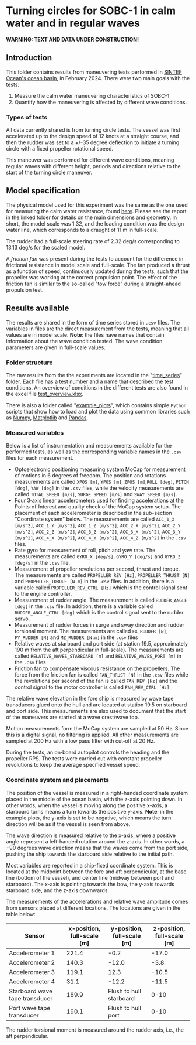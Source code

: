 # Turning circles for SOBC-1 in calm water and in regular waves

**WARNING: TEXT AND DATA UNDER CONSTRUCTION!**

## Introduction 
This folder contains results from maneuvering tests performed in [SINTEF Ocean's ocean basin](https://www.sintef.no/en/all-laboratories/ocean-laboratory/), in February 2024. There were two main goals with the tests:

1) Measure the calm water maneuvering characteristics of SOBC-1
2) Quantify how the maneuvering is affected by different wave conditions.

### Types of tests
All data currently shared is from turning circle tests. The vessel was first accelerated up to the design speed of 12 knots at a straight course, and then the rudder was set to a +/-35 degree deflection to initiate a turning circle with a fixed propeller rotational speed.

This maneuver was performed for different wave conditions, meaning regular waves with different height, periods and directions relative to the start of the turning circle maneuver. 

## Model specification
The physical model used for this experiment was the same as the one used for measuring the calm water resistance, found [here](./../2021%20-%20calm%20water%20resistance%20and%20populsion/). Please see the report in the linked folder for details on the main dimensions and geometry. In short, the model scale was 1:32, and the loading condition was the design water line, which corresponds to a draught of 11 m in full-scale. 

The rudder had a full‐scale steering rate of 2.32 deg/s corresponding to 13.13 deg/s for the scaled model. 

A *friction fan* was present during the tests to account for the difference in frictional resistance in model scale and full-scale. The fan produced a thrust as a function of speed, continuously updated during the tests, such that the propeller was working at the correct propulsion point. The effect of the friction fan is similar to the so-called "tow force" during a straight-ahead propulsion test.

## Results available

The results are shared in the form of time series stored in `.csv` files. The variables in files are the direct measurement from the tests, meaning that all values are in model scale. **Note**: the files have names that contain information about the wave condition tested. The wave condition parameters are given in full-scale values.

### Folder structure

The raw results from the the experiments are located in the "[time_series](./time_series/)" folder. Each file has a test number and a name that described the test conditions. An overview of conditions in the different tests are also found in the excel file [test_overview.xlsx](./test_overview.xlsx).

There is also a folder called "[example_plots](./example_plots/)", which contains simple `Python` scripts that show how to load and plot the data using common libraries such as [Numpy](https://numpy.org/), [Matplotlib](https://matplotlib.org/) and [Pandas](https://pandas.pydata.org/). 

### Measured variables
Below is a list of instrumentation and measurements available for the performed tests, as well as the corresponding variable names in the `.csv` files for each measurement. 

- Optoelectronic positioning measuring system MoCap for measurement of motions in 6 degrees of freedom. The position and rotations measurements are called `XPOS [m]`, `YPOS [m]`, `ZPOS [m]`,`ROLL [deg]`, `PITCH [deg]`, `YAW [deg]` in the `.csv` files, while the velocity measurements are called `TOTAL_SPEED [m/s]`, `SURGE_SPEED [m/s]` and `SWAY_SPEED [m/s]`.
- Four 3‐axis linear accelerometers used for finding accelerations at the Points‐of‐Interest and quality check of the MoCap system setup. The placement of each accelerometer is described in the sub-section "Coordinate system" below. The measurements are called `ACC_1_X [m/s^2]`, `ACC_1_Y [m/s^2]`, `ACC_1_Z [m/s^2]`, `ACC_2_X [m/s^2]`, `ACC_2_Y [m/s^2]`, `ACC_2_Z [m/s^2]`, `ACC_3_Z [m/s^2]`, `ACC_3_X [m/s^2]`, `ACC_3_Y [m/s^2]`, `ACC_4_X [m/s^2]`, `ACC_4_Y [m/s^2]`, `ACC_4_Z [m/s^2]` in the `.csv` files.
- Rate gyro for measurement of roll, pitch and yaw rate. The measurements are called `GYRO_X [deg/s]`, `GYRO_Y [deg/s]` and `GYRO_Z [deg/s]` in the `.csv` file.
- Measurement of propeller revolutions per second, thrust and torque. The measurements are called `PROPELLER_REV [Hz]`, `PROPELLER_THRUST [N]` and `PROPELLER_TORQUE [N.m]` in the `.csv` files. In addition, there is a variable called `PROPELLER_REV_CTRL [Hz]` which is the control signal sent to the engine controller.
- Measurement of rudder angle. The measurement is called `RUDDER_ANGLE [deg]` in the `.csv` file. In addition, there is a variable called `RUDDER_ANGLE_CTRL [deg]` which is the control signal sent to the rudder servo.
- Measurement of rudder forces in surge and sway direction and rudder torsional moment. The measurements are called `FX_RUDDER [N]`, `FY_RUDDER [N]` and `MZ_RUDDER [N.m]` in the `.csv` files
- Relative waves at starboard and port side (at station 19.5, approximately 190 m from the aft perpendicular in full-scale). The measurements are called `RELATIVE_WAVES_STARBOARD [m]` and `RELATIVE_WAVES_PORT [m]` in the `.csv` files
- Friction fan to compensate viscous resistance on the propellers. The force from the friction fan is called `FAN_THRUST [N]` in the `.csv` files while the revolutions per second of the fan is called `FAN_REV [Hz]` and the control signal to the motor controller is called `FAN_REV_CTRL [Hz]`

The relative wave elevation in the fore ship is measured by wave tape transducers glued onto the hull and are located at station 19.5 on starboard and port side. This measurements are also used to document that the start of the maneuvers are started at a wave crest/wave top.

Motion measurements form the MoCap system are sampled at 50 Hz. Since this is a digital signal, no filtering is applied. All other measurements are sampled at 200 Hz with a low pass filter with cut‐off at 20 Hz.

During the tests, an on‐board autopilot controls the heading and the propeller RPS. The tests were carried out with constant propeller revolutions to keep the average specified vessel speed.

### Coordinate system and placements
The position of the vessel is measured in a right-handed coordinate system placed in the middle of the ocean basin, with the z-axis pointing down. In other words, when the vessel is moving along the positive x-axis, a starboard turns means a turn towards the positive y-axis. **Note**: in the example plots, the y-axis is set to be negative, which means the turn direction will be as if the vessel is seen from above.

The wave direction is measured relative to the x-axis, where a positive angle represent a left-handed rotation around the z-axis. In other words, a +90 degrees wave direction means that the waves come from the port side, pushing the ship towards the starboard side relative to the initial path.

Most variables are reported in a ship-fixed coordinate system. This is located at the midpoint between the fore and aft perpendicular, at the base line (bottom of the vessel), and center line (midway between port and starboard). The x-axis is pointing towards the bow, the y-axis towards starboard side, and the z-axis downwards.

The measurements of the accelerations and relative wave amplitude comes from sensors placed at different locations. The locations are given in the table below:

| Sensor | x-position, full-scale [m] | y-position, full-scale [m] | z-position, full-scale [m] |
|--------|----------------------------|----------------------------|----------------------------|
| Accelerometer 1 | 221.4 | -0.2  | -17.0 |
| Accelerometer 2 | 140.3 | -12.0 | -3.8 |
| Accelerometer 3 | 119.1 | 12.3  | -10.5 |
| Accelerometer 4 | 31.1  | -12.2 | -11.5 |
| Starboard wave tape transducer| 189.9 | Flush to hull starboard | 0-10 |
| Port wave tape transducer | 190.1 | Flush to hull port | 0-10 |

The rudder torsional moment is measured around the rudder axis, i.e., the aft perpendicular.


